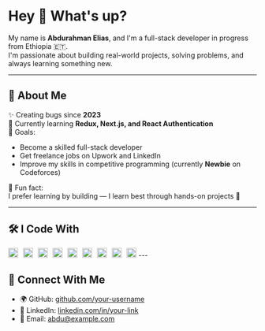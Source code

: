 # Hey 👋 What's up?

My name is **Abdurahman Elias**, and I'm a full-stack developer in progress from Ethiopia 🇪🇹.  
I'm passionate about building real-world projects, solving problems, and always learning something new.

---

## 🧠 About Me

✨ Creating bugs since **2023**  
📘 Currently learning **Redux, Next.js, and React Authentication**  
🎯 Goals:  
- Become a skilled full-stack developer  
- Get freelance jobs on Upwork and LinkedIn  
- Improve my skills in competitive programming (currently **Newbie** on Codeforces)

🧊 Fun fact:  
I prefer learning by building — I learn best through hands-on projects 🚀

---

## 🛠 I Code With

<div style="display: inline-flex; flex-wrap: wrap; gap: 10px; align-items: center;"> <img src="https://cdn.jsdelivr.net/gh/devicons/devicon/icons/typescript/typescript-original.svg" height="20" alt="TypeScript"/> <img src="https://cdn.jsdelivr.net/gh/devicons/devicon/icons/nextjs/nextjs-original-wordmark.svg" height="20" alt="Next.js"/> <img src="https://raw.githubusercontent.com/reduxjs/redux/master/logo/logo.png" height="20" alt="Redux Toolkit"/> <img src="https://cdn.jsdelivr.net/gh/devicons/devicon/icons/mongodb/mongodb-original.svg" height="20" alt="MongoDB"/> <img src="https://cdn.jsdelivr.net/gh/devicons/devicon/icons/react/react-original.svg" height="20" alt="React"/> <img src="https://cdn.jsdelivr.net/gh/devicons/devicon/icons/cplusplus/cplusplus-original.svg" height="20" alt="C++"/> <img src="https://cdn.jsdelivr.net/gh/devicons/devicon/icons/javascript/javascript-original.svg" height="20" alt="JavaScript"/> <img src="https://cdn.jsdelivr.net/gh/devicons/devicon/icons/express/express-original.svg" height="20" alt="Express.js"/> <img src="https://cdn.jsdelivr.net/gh/devicons/devicon/icons/nodejs/nodejs-original.svg" height="20" alt="Node.js"/> </div>
---

## 🔗 Connect With Me

- 🌍 GitHub: [github.com/your-username](https://github.com/your-username)  
- 💼 LinkedIn: [linkedin.com/in/your-link](https://linkedin.com/in/your-link)  
- 📧 Email: abdu@example.com
